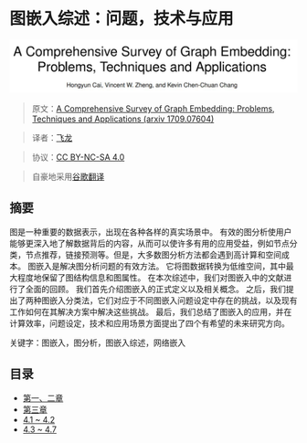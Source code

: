 # 图嵌入综述：问题，技术与应用

![](img/title.jpg)

> 原文：[A Comprehensive Survey of Graph Embedding: Problems, Techniques and Applications (arxiv 1709.07604)](https://arxiv.org/abs/1709.07604)

> 译者：[飞龙](https://github.com/wizardforcel)

> 协议：[CC BY-NC-SA 4.0](http://creativecommons.org/licenses/by-nc-sa/4.0/)

> 自豪地采用[谷歌翻译](https://translate.google.cn/)

## 摘要

图是一种重要的数据表示，出现在各种各样的真实场景中。 有效的图分析使用户能够更深入地了解数据背后的内容，从而可以使许多有用的应用受益，例如节点分类，节点推荐，链接预测等。但是，大多数图分析方法都会遇到高计算和空间成本。 图嵌入是解决图分析问题的有效方法。 它将图数据转换为低维空间，其中最大程度地保留了图结构信息和图属性。 在本次综述中，我们对图嵌入中的文献进行了全面的回顾。 我们首先介绍图嵌入的正式定义以及相关概念。 之后，我们提出了两种图嵌入分类法，它们对应于不同图嵌入问题设定中存在的挑战，以及现有工作如何在其解决方案中解决这些挑战。 最后，我们总结了图嵌入的应用，并在计算效率，问题设定，技术和应用场景方面提出了四个有希望的未来研究方向。

关键字：图嵌入，图分析，图嵌入综述，网络嵌入

## 目录

+   [第一、二章](1.md)
+   [第三章](2.md)
+   [4.1 ~ 4.2](3.md)
+   [4.3 ~ 4.7](4.md)
